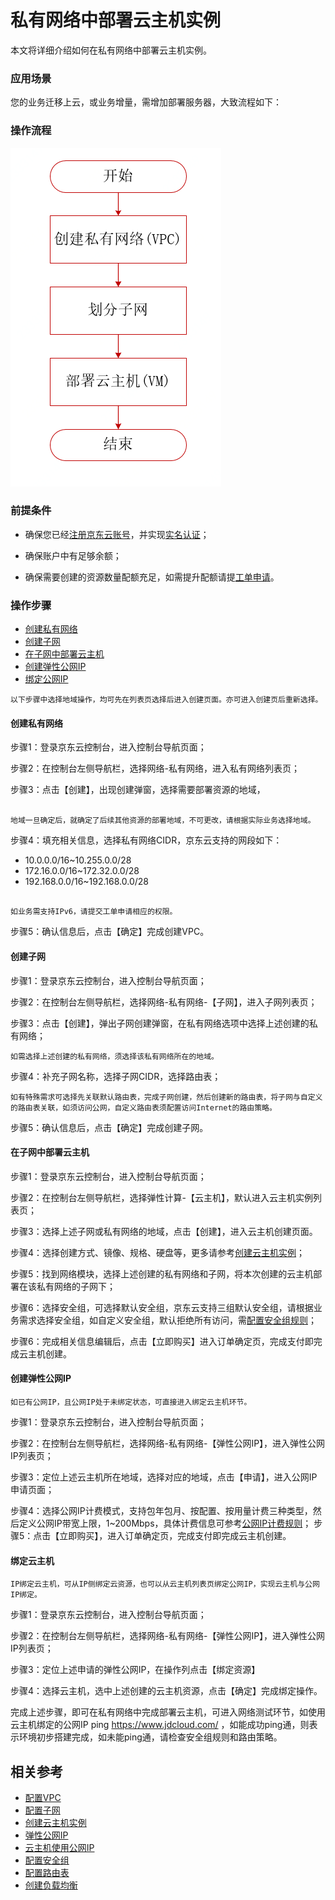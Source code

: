 # 私有网络中部署云主机实例 

本文将详细介绍如何在私有网络中部署云主机实例。

### 应用场景

您的业务迁移上云，或业务增量，需增加部署服务器，大致流程如下：

### 操作流程

![](../../../../image/Networking/Virtual-Private-Cloud/Getting-Started/Create-Virtual-Machine-Instance-In-VPC/Create-Virtual-Machine-Instance-In-VPC-1.png)

### 前提条件

- 确保您已经[注册京东云账号](https://user.jdcloud.com/register?returnUrl=https%3A%2F%2Fwww.jdcloud.com%2F)，并实现[实名认证](https://realname.jdcloud.com/account/verify)；

- 确保账户中有足够余额；

- 确保需要创建的资源数量配额充足，如需提升配额请提[工单申请](https://ticket.jdcloud.com/applyorder/submit)。


### 操作步骤
- [创建私有网络](create-virtual-machine-instance-in-vpc#user-content-1)
- [创建子网](create-virtual-machine-instance-in-vpc#user-content-2)
- [在子网中部署云主机](create-virtual-machine-instance-in-vpc#user-content-3)
- [创建弹性公网IP](create-virtual-machine-instance-in-vpc#user-content-4)
- [绑定公网IP](create-virtual-machine-instance-in-vpc#user-content-5)

```
以下步骤中选择地域操作，均可先在列表页选择后进入创建页面。亦可进入创建页后重新选择。
```

####  创建私有网络

<div id="user-content-1"> </div>

步骤1：登录京东云控制台，进入控制台导航页面；

步骤2：在控制台左侧导航栏，选择网络-私有网络，进入私有网络列表页；

步骤3：点击【创建】，出现创建弹窗，选择需要部署资源的地域，

```

地域一旦确定后，就确定了后续其他资源的部署地域，不可更改，请根据实际业务选择地域。
```
步骤4：填充相关信息，选择私有网络CIDR，京东云支持的网段如下：
  - 10.0.0.0/16~10.255.0.0/28
  - 172.16.0.0/16~172.32.0.0/28
  - 192.168.0.0/16~192.168.0.0/28
```

如业务需支持IPv6，请提交工单申请相应的权限。
```
步骤5：确认信息后，点击【确定】完成创建VPC。


#### 创建子网

<div id="user-content-2"> </div>

步骤1：登录京东云控制台，进入控制台导航页面；

步骤2：在控制台左侧导航栏，选择网络-私有网络-【子网】，进入子网列表页；

步骤3：点击【创建】，弹出子网创建弹窗，在私有网络选项中选择上述创建的私有网络；

```
如需选择上述创建的私有网络，须选择该私有网络所在的地域。
```
步骤4：补充子网名称，选择子网CIDR，选择路由表；

```
如有特殊需求可选择先关联默认路由表，完成子网创建，然后创建新的路由表，将子网与自定义的路由表关联，如须访问公网，自定义路由表须配置访问Internet的路由策略。
```
步骤5：确认信息后，点击【确定】完成创建子网。



#### 在子网中部署云主机

<div id="user-content-3"> </div>

步骤1：登录京东云控制台，进入控制台导航页面；

步骤2：在控制台左侧导航栏，选择弹性计算-【云主机】，默认进入云主机实例列表页；

步骤3：选择上述子网或私有网络的地域，点击【创建】，进入云主机创建页面。

步骤4：选择创建方式、镜像、规格、硬盘等，更多请参考[创建云主机实例](https://docs.jdcloud.com/cn/virtual-machines/create-instance)；

步骤5：找到网络模块，选择上述创建的私有网络和子网，将本次创建的云主机部署在该私有网络的子网下；

步骤6：选择安全组，可选择默认安全组，京东云支持三组默认安全组，请根据业务需求选择安全组，如自定义安全组，默认拒绝所有访问，需[配置安全组规则](https://docs.jdcloud.com/cn/virtual-private-cloud/security-group-configuration)；

步骤6：完成相关信息编辑后，点击【立即购买】进入订单确定页，完成支付即完成云主机创建。

#### 创建弹性公网IP

<div id="user-content-4"> </div>

```
如已有公网IP，且公网IP处于未绑定状态，可直接进入绑定云主机环节。
```

步骤1：登录京东云控制台，进入控制台导航页面；

步骤2：在控制台左侧导航栏，选择网络-私有网络-【弹性公网IP】，进入弹性公网IP列表页；

步骤3：定位上述云主机所在地域，选择对应的地域，点击【申请】，进入公网IP申请页面；

步骤4：选择公网IP计费模式，支持包年包月、按配置、按用量计费三种类型，然后定义公网IP带宽上限，1~200Mbps，具体计费信息可参考[公网IP计费规则](https://docs.jdcloud.com/cn/elastic-ip/billing-rules)；
步骤5：点击【立即购买】，进入订单确定页，完成支付即完成云主机创建。

#### 绑定云主机

<div id="user-content-5"> </div>

```
IP绑定云主机，可从IP侧绑定云资源，也可以从云主机列表页绑定公网IP，实现云主机与公网IP绑定。
```

步骤1：登录京东云控制台，进入控制台导航页面；

步骤2：在控制台左侧导航栏，选择网络-私有网络-【弹性公网IP】，进入弹性公网IP列表页；

步骤3：定位上述申请的弹性公网IP，在操作列点击【绑定资源】

步骤4：选择云主机，选中上述创建的云主机资源，点击【确定】完成绑定操作。

完成上述步骤，即可在私有网络中完成部署云主机，可进入网络测试环节，如使用云主机绑定的公网IP ping https://www.jdcloud.com/ ，如能成功ping通，则表示环境初步搭建完成，如未能ping通，请检查安全组规则和路由策略。



## 相关参考
- [配置VPC](../Operation-Guide/VPC-Configuration.md)
- [配置子网](../Operation-Guide/Subnet-Configuration.md)
- [创建云主机实例](https://docs.jdcloud.com/cn/virtual-machines/create-instance)
- [弹性公网IP](https://docs.jdcloud.com/cn/elastic-ip/product-overview)
- [云主机使用公网IP](../../Elastic-IP/Getting-Started/Elastic-IP-with-VM/Associate-Elastic-IP-to-VM.md)
- [配置安全组](../Operation-Guide/Security-Group-Configuration.md)
- [配置路由表](../Operation-Guide/Route-Table-Configuration.md)
- [创建负载均衡](https://docs.jdcloud.com/cn/application-load-balancer/create-instance)

